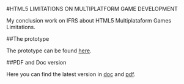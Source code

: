 #HTML5 LIMITATIONS ON MULTIPLATFORM GAME DEVELOPMENT

My conclusion work on IFRS about HTML5 Multiplataform Games Limitations.

##The prototype

The prototype can be found [here](https://github.com/jeanCarloMachado/math-game).

##PDF and Doc version

Here you can find the latest version in [doc](https://github.com/jeanCarloMachado/tcc/blob/master/build/tcc.doc) and [pdf](https://github.com/jeanCarloMachado/tcc/blob/master/build/tcc.pdf).




